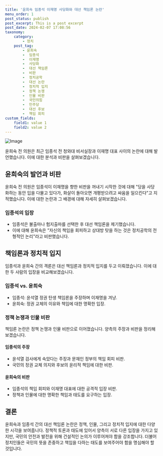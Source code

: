 ```yaml
---
title: '윤희숙 임종석 이재명 사당화와 대선 책임론 논란'
menu_order: 1
post_status: publish
post_excerpt: This is a post excerpt
post_date: 2024-02-07 17:08:56
taxonomy:
    category:
        - 정치
    post_tag:
        - 윤희숙
        -  임종석
        -  이재명
        -  사당화
        -  대선 책임론
        -  비판
        -  정치공학
        -  대선 논란
        -  정치적 입지
        -  정책 논쟁
        -  인물 비판
        -  국민의힘
        -  민주당
        -  대선 후보
        -  책임 회피
custom_fields:
    field1: value 1
    field2: value 2
---
```


![Image](https://imgnews.pstatic.net/image/123/2024/02/07/0002327113_001_20240207140401226.jpg?type=w647)


윤희숙 전 의원은 최근 임종석 전 청와대 비서실장과 이재명 대표 사이의 논란에 대해 발언했습니다. 이에 대한 분석과 비판을 살펴보겠습니다.

## 윤희숙의 발언과 비판
윤희숙 전 의원은 임종석이 이재명을 향한 비판을 꺼내기 시작한 것에 대해 "당을 사당화하는 동안 입을 다물고 있다가, 화살이 돌아오면 개평받으려고 싸움을 일으킨다"고 지적했습니다. 이에 대한 논란과 그 배경에 대해 자세히 살펴보겠습니다.

### 임종석의 입장
- 임종석은 불출마나 험지출마를 선택한 후 대선 책임론을 제기했습니다.
- 이에 대해 윤희숙은 "자신의 책임을 회피하고 상대방 탓을 하는 것은 정치공학의 전형적인 논리"라고 비판했습니다.

## 책임론과 정치적 입지
임종석과 윤희숙 간의 격론은 대선 책임론과 정치적 입지를 두고 이뤄졌습니다. 이에 대한 두 사람의 입장을 비교해보겠습니다.

### 임종석 vs. 윤희숙
- 임종석: 윤석열 정권 탄생 책임론을 주장하며 이재명을 겨냥.
- 윤희숙: 정권 교체의 이유와 책임에 대한 명확한 입장.

### 정책 논쟁과 인물 비판
책임론 논란은 정책 논쟁과 인물 비판으로 이어졌습니다. 양측의 주장과 비판을 정리해보겠습니다.

#### 임종석의 주장
- 윤석열 검사에게 속았다는 주장과 문재인 정부의 책임 회피 비판.
- 국민의 정권 교체 의지와 후보의 윤리적 책임에 대한 비판.

#### 윤희숙의 비판
- 임종석의 책임 회피와 이재명 대표에 대한 공격적 입장 비판.
- 정책과 인물에 대한 명확한 책임과 태도를 요구하는 입장.

## 결론
윤희숙과 임종석 간의 대선 책임론 논란은 정책, 인물, 그리고 정치적 입지에 대한 다양한 시각을 보여줍니다. 정책적 토론과 태도에 있어서 양측이 서로 다른 입장을 가지고 있지만, 국민의 안전과 발전을 위해 건설적인 논의가 이루어져야 함을 강조합니다. 더불어 정치인들은 국민의 뜻을 존중하고 책임을 다하는 태도를 보여주어야 함을 명심해야 할 것입니다.
